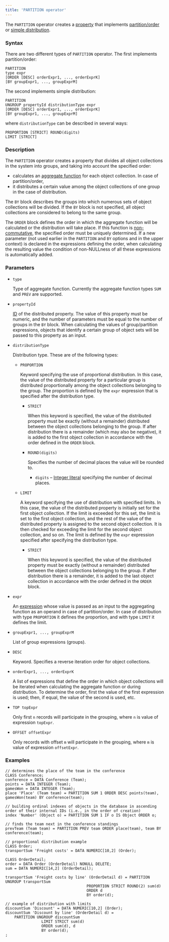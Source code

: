 ```yaml
---
title: 'PARTITION operator'
---
```


The `PARTITION` operator creates a [property](Properties.md) that implements [partition/order](Partitioning_sorting_PARTITION_..._ORDER.md) or [simple distribution](Distribution_UNGROUP.md).

### Syntax

There are two different types of `PARTITION` operator. The first implements partition/order:

```
PARTITION 
type expr
[ORDER [DESC] orderExpr1, ..., orderExprK]
[BY groupExpr1, ..., groupExprM]
```

The second implements simple distribution:

```
PARTITION 
UNGROUP propertyId distributionType expr
[ORDER [DESC] orderExpr1, ..., orderExprK]
[BY groupExpr1, ..., groupExprM]
```

where `distributionType` can be described in several ways:

```
PROPORTION [STRICT] ROUND(digits)
LIMIT [STRICT]
```

### Description

The `PARTITION` operator creates a property that divides all object collections in the system into groups, and taking into account the specified order:

-   calculates an [aggregate function](Set_operations.md) for each object collection. In case of partition/order,
-   it distributes a certain value among the object collections of one group in the case of distribution.

The `BY` block describes the groups into which numerous sets of object collections will be divided. If the `BY` block is not specified, all object collections are considered to belong to the same group. 

The `ORDER` block defines the order in which the aggregate function will be calculated or the distribution will take place. If this function is [non-commutative](Set_operations.md), the specified order must be uniquely determined. If a new parameter (not used earlier in the  `PARTITION` and `BY` options and in the upper context) is declared in the expressions defining the order, when calculating the resulting value the condition of non-NULLness of all these expressions is automatically added.

### Parameters

- `type`

    Type of aggregate function. Currently the aggregate function types `SUM` and `PREV` are supported.

- `propertyId`

    [ID](IDs.md#propertyid) of the distributed property. The value of this property must be numeric, and the number of parameters must be equal to the number of groups in the `BY` block. When calculating the values of group/partition expressions, objects that identify a certain group of object sets will be passed to this property as an input.

- `distributionType`

    Distribution type. These are of the following types:

    - `PROPORTION`

        Keyword specifying the use of proportional distribution. In this case, the value of the distributed property for a particular group is distributed proportionally among the object collections belonging to the group. The proportion is defined by the `expr` expression that is specified after the distribution type.

        - `STRICT`

            When this keyword is specified, the value of the distributed property must be exactly (without a remainder) distributed between the object collections belonging to the group. If after distribution there is a remainder (which may also be negative), it is added to the first object collection in accordance with the order defined in the `ORDER` block.

        - `ROUND(digits)`

            Specifies the number of decimal places the value will be rounded to.

            - `digits` – [Integer literal](Literals.md#intliteral) specifying the number of decimal places. 

    - `LIMIT`

        A keyword specifying the use of distribution with specified limits. In this case, the value of the distributed property is initially set for the first object collection. If the limit is exceeded for this set, the limit is set to the first object collection, and the rest of the value of the distributed property is assigned to the second object collection. It is then checked for exceeding the limit for the second object collection, and so on. The limit is defined by the `expr` expression specified after specifying the distribution type.

        - `STRICT`

            When this keyword is specified, the value of the distributed property must be exactly (without a remainder) distributed between the object collections belonging to the group. If after distribution there is a remainder, it is added to the last object collection in accordance with the order defined in the `ORDER` block.

- `expr`

    An [expression](Expression.md) whose value is passed as an input to the aggregating function as an operand in case of partition/order. In case of distribution with type `PROPORTION` it defines the proportion, and with type `LIMIT` it defines the limit.

- `groupExpr1, ..., groupExprM`  

    List of group expressions (groups). 

- `DESC`

    Keyword. Specifies a reverse iteration order for object collections. 

- `orderExpr1, ..., orderExprK`

    A list of expressions that define the order in which object collections will be iterated when calculating the aggregate function or during distribution. To determine the order, first the value of the first expression is used; then, if equal, the value of the second is used, etc. 

- `TOP topExpr`

    Only first `n` records will participate in the grouping, where `n` is value of expression `topExpr`.

- `OFFSET offsetExpr`

    Only records with offset `m` will participate in the grouping, where `m` is value of expression `offsetExpr`.

### Examples

```lsf
// determines the place of the team in the conference
CLASS Conference;
conference = DATA Conference (Team);
points = DATA INTEGER (Team);
gamesWon = DATA INTEGER (Team);
place 'Place' (Team team) = PARTITION SUM 1 ORDER DESC points(team), gamesWon(team) BY conference(team);

// building ordinal indexes of objects in the database in ascending order of their internal IDs (i.e., in the order of creation)
index 'Number' (Object o) = PARTITION SUM 1 IF o IS Object ORDER o;

// finds the team next in the conference standings
prevTeam (Team team) = PARTITION PREV team ORDER place(team), team BY conference(team);

// proportional distribution example
CLASS Order;
transportSum 'Freight costs' = DATA NUMERIC[10,2] (Order);

CLASS OrderDetail;
order = DATA Order (OrderDetail) NONULL DELETE;
sum = DATA NUMERIC[14,2] (OrderDetail);

transportSum 'Freight costs by line' (OrderDetail d) = PARTITION UNGROUP transportSum
                                    PROPORTION STRICT ROUND(2) sum(d)
                                    ORDER d
                                    BY order(d);

// example of distribution with limits
discountSum 'Discount' = DATA NUMERIC[10,2] (Order);
discountSum 'Discount by line' (OrderDetail d) =
    PARTITION UNGROUP discountSum
                LIMIT STRICT sum(d)
                ORDER sum(d), d
                BY order(d);
;
```
